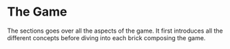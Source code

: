# The Game

The sections goes over all the aspects of the game. It first introduces all the different concepts before diving into each brick composing the game.